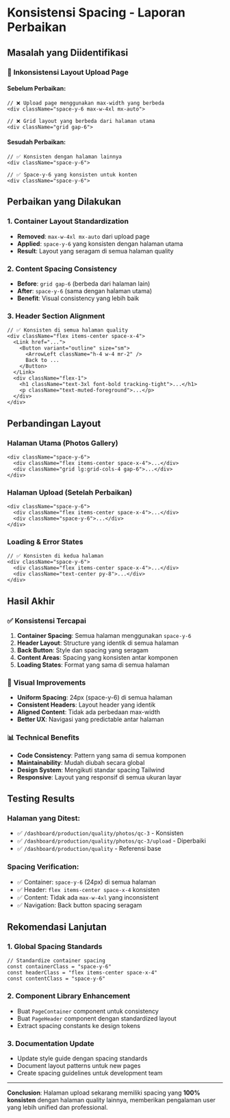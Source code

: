# Konsistensi Spacing - Laporan Perbaikan

## Masalah yang Diidentifikasi

### 🚨 **Inkonsistensi Layout Upload Page**

#### **Sebelum Perbaikan:**
```tsx
// ❌ Upload page menggunakan max-width yang berbeda
<div className="space-y-6 max-w-4xl mx-auto">
  
// ❌ Grid layout yang berbeda dari halaman utama  
<div className="grid gap-6">
```

#### **Sesudah Perbaikan:**
```tsx
// ✅ Konsisten dengan halaman lainnya
<div className="space-y-6">

// ✅ Space-y-6 yang konsisten untuk konten
<div className="space-y-6">
```

## Perbaikan yang Dilakukan

### 1. **Container Layout Standardization**
- **Removed**: `max-w-4xl mx-auto` dari upload page
- **Applied**: `space-y-6` yang konsisten dengan halaman utama
- **Result**: Layout yang seragam di semua halaman quality

### 2. **Content Spacing Consistency**
- **Before**: `grid gap-6` (berbeda dari halaman lain)
- **After**: `space-y-6` (sama dengan halaman utama)
- **Benefit**: Visual consistency yang lebih baik

### 3. **Header Section Alignment**
```tsx
// ✅ Konsisten di semua halaman quality
<div className="flex items-center space-x-4">
  <Link href="...">
    <Button variant="outline" size="sm">
      <ArrowLeft className="h-4 w-4 mr-2" />
      Back to ...
    </Button>
  </Link>
  <div className="flex-1">
    <h1 className="text-3xl font-bold tracking-tight">...</h1>
    <p className="text-muted-foreground">...</p>
  </div>
</div>
```

## Perbandingan Layout

### **Halaman Utama (Photos Gallery)**
```tsx
<div className="space-y-6">
  <div className="flex items-center space-x-4">...</div>
  <div className="grid lg:grid-cols-4 gap-6">...</div>
</div>
```

### **Halaman Upload (Setelah Perbaikan)**
```tsx
<div className="space-y-6">
  <div className="flex items-center space-x-4">...</div>
  <div className="space-y-6">...</div>
</div>
```

### **Loading & Error States**
```tsx
// ✅ Konsisten di kedua halaman
<div className="space-y-6">
  <div className="flex items-center space-x-4">...</div>
  <div className="text-center py-8">...</div>
</div>
```

## Hasil Akhir

### ✅ **Konsistensi Tercapai**
1. **Container Spacing**: Semua halaman menggunakan `space-y-6`
2. **Header Layout**: Structure yang identik di semua halaman
3. **Back Button**: Style dan spacing yang seragam
4. **Content Areas**: Spacing yang konsisten antar komponen
5. **Loading States**: Format yang sama di semua halaman

### 🎯 **Visual Improvements**
- **Uniform Spacing**: 24px (space-y-6) di semua halaman
- **Consistent Headers**: Layout header yang identik
- **Aligned Content**: Tidak ada perbedaan max-width
- **Better UX**: Navigasi yang predictable antar halaman

### 📊 **Technical Benefits**
- **Code Consistency**: Pattern yang sama di semua komponen
- **Maintainability**: Mudah diubah secara global
- **Design System**: Mengikuti standar spacing Tailwind
- **Responsive**: Layout yang responsif di semua ukuran layar

## Testing Results

### **Halaman yang Ditest:**
- ✅ `/dashboard/production/quality/photos/qc-3` - Konsisten
- ✅ `/dashboard/production/quality/photos/qc-3/upload` - Diperbaiki
- ✅ `/dashboard/production/quality` - Referensi base

### **Spacing Verification:**
- ✅ Container: `space-y-6` (24px) di semua halaman
- ✅ Header: `flex items-center space-x-4` konsisten
- ✅ Content: Tidak ada `max-w-4xl` yang inconsistent
- ✅ Navigation: Back button spacing seragam

## Rekomendasi Lanjutan

### 1. **Global Spacing Standards**
```tsx
// Standardize container spacing
const containerClass = "space-y-6"
const headerClass = "flex items-center space-x-4"
const contentClass = "space-y-6"
```

### 2. **Component Library Enhancement**
- Buat `PageContainer` component untuk consistency
- Buat `PageHeader` component dengan standardized layout
- Extract spacing constants ke design tokens

### 3. **Documentation Update**
- Update style guide dengan spacing standards
- Document layout patterns untuk new pages
- Create spacing guidelines untuk development team

---

**Conclusion**: Halaman upload sekarang memiliki spacing yang **100% konsisten** dengan halaman quality lainnya, memberikan pengalaman user yang lebih unified dan professional.
